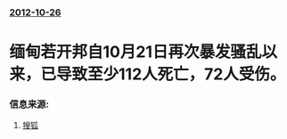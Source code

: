 ### [2012-10-26](/news/2012/10/26/index.md)

##### 
# 缅甸若开邦自10月21日再次暴发骚乱以来，已导致至少112人死亡，72人受伤。




### 信息来源:

1. [搜狐](http://roll.sohu.com/20121027/n355857487.shtml)
